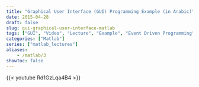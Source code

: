 ```yaml
---
title: "Graphical User Interface (GUI) Programming Example (in Arabic)"
date: 2015-04-28
draft: false
slug: gui-graphical-user-interface-matlab
tags: ["GUI", "Video", "Lecture", "Example", "Event Driven Programming", "Function", "Graphical User Interface"]
categories: ["Matlab"]
series: ["matlab_lectures"]
aliases:
    - /matlab/3
showToc: false
---
```


{{< youtube Rd1GzLqa4B4 >}}